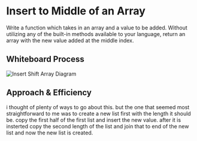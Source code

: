 # Insert to Middle of an Array
<!-- Description of the challenge -->
Write a function which takes in an array and a value to be added. Without utilizing any of the built-in methods available to your language, return an array with the new value added at the middle index.

## Whiteboard Process
<!-- Embedded whiteboard image -->
![Insert Shift Array Diagram](insert_shift.png)
## Approach & Efficiency
<!-- What approach did you take? Discuss Why. What is the Big O space/time for this approach? -->

i thought of plenty of ways to go about this. but the one that seemed most straightforward to me was to create a new list first with the length it should be. copy the first half of the first list and insert the new value. after it is insterted copy the second length of the list and join that to end of the new list and now the new list is created.
